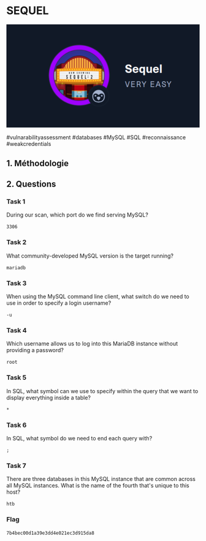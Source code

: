 
# SEQUEL

![alt text](image.png)

#vulnarabilityassessment #databases #MySQL #SQL #reconnaissance #weakcredentials

## 1. Méthodologie

## 2. Questions

### Task 1

During our scan, which port do we find serving MySQL?

```
3306
```

### Task 2

What community-developed MySQL version is the target running?

```
mariadb
```

### Task 3

When using the MySQL command line client, what switch do we need to use in order to specify a login username?

```
-u
```

### Task 4

Which username allows us to log into this MariaDB instance without providing a password?

```
root
```

### Task 5

In SQL, what symbol can we use to specify within the query that we want to display everything inside a table?

```
*
```

### Task 6

In SQL, what symbol do we need to end each query with?

```
;
```

### Task 7

There are three databases in this MySQL instance that are common across all MySQL instances. What is the name of the fourth that's unique to this host?

```
htb
```

### Flag

```
7b4bec00d1a39e3dd4e021ec3d915da8
```